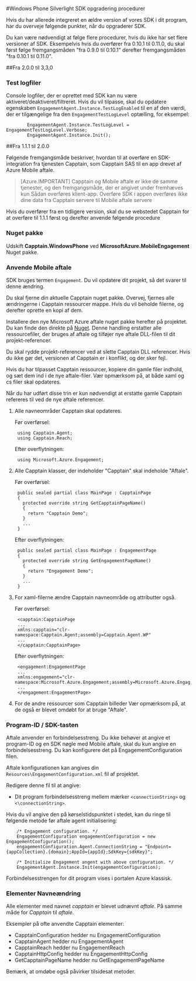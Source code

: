 <properties 
    pageTitle="Windows Phone Silverlight SDK opgradering procedurer" 
    description="Windows Phone Silverlight SDK opgradering procedurer til Azure Mobile aftale"                  
    services="mobile-engagement" 
    documentationCenter="mobile" 
    authors="piyushjo" 
    manager="dwrede"
    editor="" />

<tags 
    ms.service="mobile-engagement" 
    ms.workload="mobile" 
    ms.tgt_pltfrm="mobile-windows-phone" 
    ms.devlang="na" 
    ms.topic="article" 
    ms.date="08/19/2016" 
    ms.author="piyushjo" />

#<a name="windows-phone-silverlight-sdk-upgrade-procedures"></a>Windows Phone Silverlight SDK opgradering procedurer

Hvis du har allerede integreret en ældre version af vores SDK i dit program, har du overveje følgende punkter, når du opgraderer SDK.

Du kan være nødvendigt at følge flere procedurer, hvis du ikke har set flere versioner af SDK. Eksempelvis hvis du overfører fra 0.10.1 til 0.11.0, du skal først følge fremgangsmåden "fra 0.9.0 til 0.10.1" derefter fremgangsmåden "fra 0.10.1 til 0.11.0".

##<a name="from-200-to-330"></a>Fra 2.0.0 til 3,3,0

### <a name="test-logs"></a>Test logfiler

Console logfiler, der er oprettet med SDK kan nu være aktiveret/deaktiveret/filtreret. Hvis du vil tilpasse, skal du opdatere egenskaben `EngagementAgent.Instance.TestLogEnabled` til en af den værdi, der er tilgængelige fra den `EngagementTestLogLevel` optælling, for eksempel:

            EngagementAgent.Instance.TestLogLevel = EngagementTestLogLevel.Verbose;
            EngagementAgent.Instance.Init();

##<a name="from-111-to-200"></a>Fra 1.1.1 til 2.0.0

Følgende fremgangsmåde beskriver, hvordan til at overføre en SDK-integration fra tjenesten Capptain, som Capptain SAS til en app drevet af Azure Mobile aftale. 

> [Azure.IMPORTANT] Capptain og Mobile aftale er ikke de samme tjenester, og den fremgangsmåde, der er angivet under fremhæves kun Sådan overføres klient-app. Overføre SDK i appen overføres ikke dine data fra Capptain servere til Mobile aftale servere

Hvis du overfører fra en tidligere version, skal du se webstedet Capptain for at overføre til 1.1.1 først og derefter anvende følgende procedure

### <a name="nuget-package"></a>Nuget pakke

Udskift **Capptain.WindowsPhone** ved **MicrosoftAzure.MobileEngagement** Nuget pakke.

### <a name="applying-mobile-engagement"></a>Anvende Mobile aftale

SDK bruges termen `Engagement`. Du vil opdatere dit projekt, så det svarer til denne ændring.

Du skal fjerne din aktuelle Capptain nuget pakke. Overvej, fjernes alle ændringerne i Capptain ressourcer mappe. Hvis du vil beholde filerne, og derefter oprette en kopi af dem.

Installere den nye Microsoft Azure aftale nuget pakke herefter på projektet. Du kan finde den direkte på [Nuget](http://www.nuget.org/packages/MicrosoftAzure.MobileEngagement). Denne handling erstatter alle ressourcefiler, der bruges af aftale og tilføjer nye aftale DLL-filen til dit projekt-referencer.

Du skal rydde projekt-referencer ved at slette Capptain DLL referencer. Hvis du ikke gør det, versionen af Capptain er i konflikt, og der sker fejl.

Hvis du har tilpasset Capptain ressourcer, kopiere din gamle filer indhold, og sæt dem ind i de nye aftale-filer. Vær opmærksom på, at både xaml og cs filer skal opdateres.

Når du har udført disse trin er kun nødvendigt at erstatte gamle Capptain refereres til ved de nye aftale referencer.

1. Alle navneområder Capptain skal opdateres.

    Før overførsel:
    
        using Capptain.Agent;
        using Capptain.Reach;
    
    Efter overflytningen:
    
        using Microsoft.Azure.Engagement;

2. Alle Capptain klasser, der indeholder "Capptain" skal indeholde "Aftale".

    Før overførsel:
    
        public sealed partial class MainPage : CapptainPage
        {
          protected override string GetCapptainPageName()
          {
            return "Capptain Demo";
          }
          ...
        }
    
    Efter overflytningen:
    
        public sealed partial class MainPage : EngagementPage
        {
          protected override string GetEngagementPageName()
          {
            return "Engagement Demo";
          }
          ...
        }

3. For xaml-filerne ændre Capptain navneområde og attributter også.

    Før overførsel:
    
        <capptain:CapptainPage
        ...
        xmlns:capptain="clr-namespace:Capptain.Agent;assembly=Capptain.Agent.WP"
        ...
        </capptain:CapptainPage>
    
    Efter overflytningen:
    
        <engagement:EngagementPage
        ...
        xmlns:engagement="clr-namespace:Microsoft.Azure.Engagement;assembly=Microsoft.Azure.Engagement.EngagementAgent.WP"
        ...
        </engagement:EngagementPage>

4. For de andre ressourcer som Capptain billeder Vær opmærksom på, at de også er blevet omdøbt for at bruge "Aftale".

### <a name="application-id--sdk-key"></a>Program-ID / SDK-tasten

Aftale anvender en forbindelsesstreng. Du ikke behøver at angive et program-ID og en SDK nøgle med Mobile aftale, skal du kun angive en forbindelsesstreng. Du kan konfigurere det på EngagementConfiguration filen.

Aftale konfigurationen kan angives din `Resources\EngagementConfiguration.xml` fil af projektet.

Redigere denne fil til at angive:

-   Dit program forbindelsesstreng mellem mærker `<connectionString>` og `<\connectionString>`.

Hvis du vil angive den på kørselstidspunktet i stedet, kan du ringe til følgende metode før aftale agent initialisering:

        /* Engagement configuration. */
        EngagementConfiguration engagementConfiguration = new EngagementConfiguration();
        engagementConfiguration.Agent.ConnectionString = "Endpoint={appCollection}.{domain};AppId={appId};SdkKey={sdkKey}";
        
        /* Initialize Engagement angent with above configuration. */
        EngagementAgent.Instance.Init(engagementConfiguration);

Forbindelsesstrengen for dit program vises i portalen Azure klassisk.

### <a name="items-name-change"></a>Elementer Navneændring

Alle elementer med navnet *capptain* er blevet udnævnt *aftale*. På samme måde for *Capptain* til *aftale*.

Eksempler på ofte anvendte Capptain elementer:

-   CapptainConfiguration hedder nu EngagementConfiguration
-   CapptainAgent hedder nu EngagementAgent
-   CapptainReach hedder nu EngagementReach
-   CapptainHttpConfig hedder nu EngagementHttpConfig
-   GetCapptainPageName hedder nu GetEngagementPageName

Bemærk, at omdøbe også påvirker tilsidesat metoder.



 
